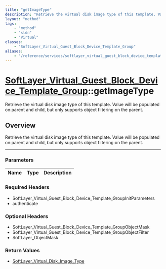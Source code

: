 ```yaml
---
title: "getImageType"
description: "Retrieve the virtual disk image type of this template. Value will be populated on parent and child, but only supports ob... "
layout: "method"
tags:
    - "method"
    - "sldn"
    - "Virtual"
classes:
    - "SoftLayer_Virtual_Guest_Block_Device_Template_Group"
aliases:
    - "/reference/services/softlayer_virtual_guest_block_device_template_group/getImageType"
---
```

# [SoftLayer_Virtual_Guest_Block_Device_Template_Group](/reference/services/SoftLayer_Virtual_Guest_Block_Device_Template_Group)::getImageType


Retrieve the virtual disk image type of this template. Value will be populated on parent and child, but only supports object filtering on the parent.


## Overview 
Retrieve the virtual disk image type of this template. Value will be populated on parent and child, but only supports object filtering on the parent.

-----

### Parameters 
|Name | Type | Description |
| --- | --- | --- |


### Required Headers
* SoftLayer_Virtual_Guest_Block_Device_Template_GroupInitParameters
* authenticate


### Optional Headers
* SoftLayer_Virtual_Guest_Block_Device_Template_GroupObjectMask
* SoftLayer_Virtual_Guest_Block_Device_Template_GroupObjectFilter
* SoftLayer_ObjectMask

### Return Values
* <a href='/reference/datatypes/SoftLayer_Virtual_Disk_Image_Type'>SoftLayer_Virtual_Disk_Image_Type </a>




